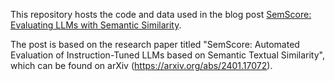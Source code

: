 This repository hosts the code and data used in the blog post [SemScore: Evaluating LLMs with Semantic Similarity](https://huggingface.co/blog/g-ronimo/semscore). 

The post is based on the research paper titled "SemScore: Automated Evaluation of Instruction-Tuned LLMs based on Semantic Textual Similarity", which can be found on arXiv (https://arxiv.org/abs/2401.17072).
